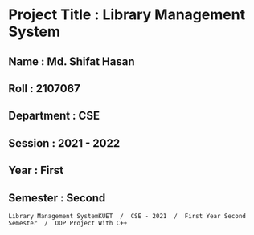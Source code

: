 # Project Title :  Library Management System 

## Name       :  Md. Shifat Hasan
## Roll       :  2107067
## Department :  CSE
## Session    :  2021 - 2022
## Year       :  First
## Semester   :  Second

`Library Management SystemKUET  /  CSE - 2021  /  First Year Second Semester  /  OOP Project With C++`
